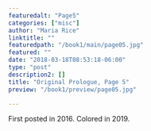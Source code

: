 ```yaml
---
featuredalt: "Page5"
categories: ["misc"]
author: "Maria Rice"
linktitle: ""
featuredpath: "/book1/main/page05.jpg"
featured: ""
date: "2018-03-18T08:53:18-06:00"
type: "post"
description2: []
title: "Original Prologue, Page 5"
preview: "/book1/preview/page05.jpg"

---
```


First posted in 2016.
Colored in 2019.